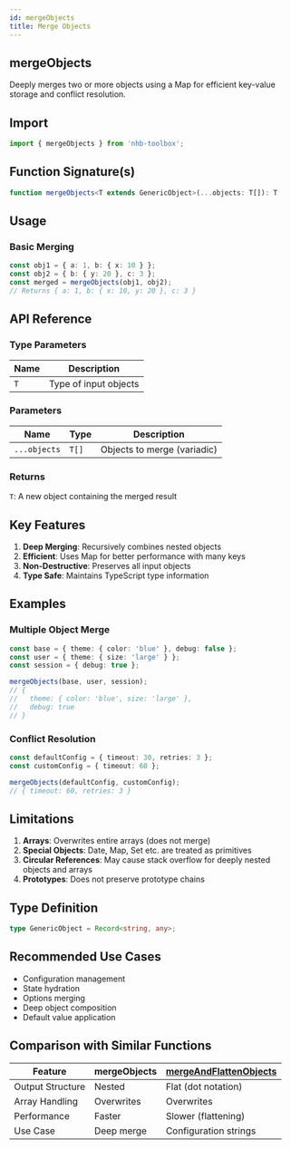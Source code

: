 ```yaml
---
id: mergeObjects
title: Merge Objects
---
```


## mergeObjects

Deeply merges two or more objects using a Map for efficient key-value storage and conflict resolution.

## Import

```typescript
import { mergeObjects } from 'nhb-toolbox';
```

## Function Signature(s)

```typescript
function mergeObjects<T extends GenericObject>(...objects: T[]): T
```

## Usage

### Basic Merging

```typescript
const obj1 = { a: 1, b: { x: 10 } };
const obj2 = { b: { y: 20 }, c: 3 };
const merged = mergeObjects(obj1, obj2);
// Returns { a: 1, b: { x: 10, y: 20 }, c: 3 }
```

## API Reference

### Type Parameters

| Name | Description |
|------|-------------|
| `T`  | Type of input objects |

### Parameters

| Name | Type | Description |
|------|------|-------------|
| `...objects` | `T[]` | Objects to merge (variadic) |

### Returns

`T`: A new object containing the merged result

## Key Features

1. **Deep Merging**: Recursively combines nested objects
2. **Efficient**: Uses Map for better performance with many keys
3. **Non-Destructive**: Preserves all input objects
4. **Type Safe**: Maintains TypeScript type information

## Examples

### Multiple Object Merge

```typescript
const base = { theme: { color: 'blue' }, debug: false };
const user = { theme: { size: 'large' } };
const session = { debug: true };

mergeObjects(base, user, session);
// {
//   theme: { color: 'blue', size: 'large' },
//   debug: true
// }
```

### Conflict Resolution

```typescript
const defaultConfig = { timeout: 30, retries: 3 };
const customConfig = { timeout: 60 };

mergeObjects(defaultConfig, customConfig);
// { timeout: 60, retries: 3 }
```

## Limitations

1. **Arrays**: Overwrites entire arrays (does not merge)
2. **Special Objects**: Date, Map, Set etc. are treated as primitives
3. **Circular References**: May cause stack overflow for deeply nested objects and arrays
4. **Prototypes**: Does not preserve prototype chains

## Type Definition

```typescript
type GenericObject = Record<string, any>;
```

## Recommended Use Cases

- Configuration management
- State hydration
- Options merging
- Deep object composition
- Default value application

## Comparison with Similar Functions

| Feature          | mergeObjects | [mergeAndFlattenObjects](mergeAndFlattenObjects) |
|------------------|--------------|------------------------|
| Output Structure | Nested       | Flat (dot notation)    |
| Array Handling   | Overwrites   | Overwrites             |
| Performance      | Faster       | Slower (flattening)    |
| Use Case         | Deep merge   | Configuration strings  |
